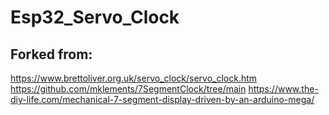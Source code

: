 # Esp32_Servo_Clock
## Forked from:
https://www.brettoliver.org.uk/servo_clock/servo_clock.htm
https://github.com/mklements/7SegmentClock/tree/main
https://www.the-diy-life.com/mechanical-7-segment-display-driven-by-an-arduino-mega/
